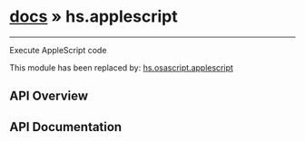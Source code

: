 # [docs](/hammerspoon/index.md) » hs.applescript
---

Execute AppleScript code

This module has been replaced by: [hs.osascript.applescript](./hs.osascript.html#applescript)

## API Overview

## API Documentation


